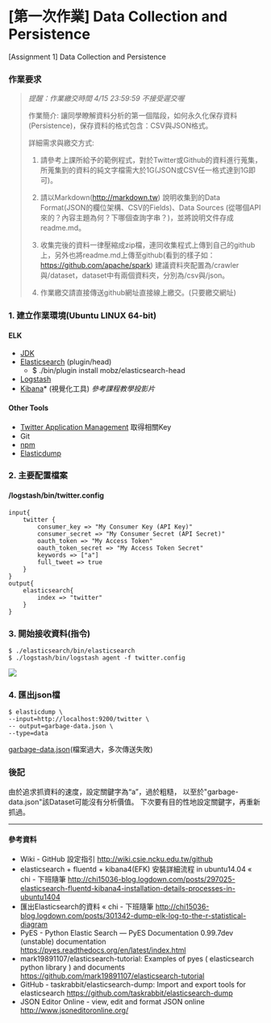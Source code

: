 [第一次作業] Data Collection and Persistence
===
[Assignment 1] Data Collection and Persistence


### 作業要求
>*提醒：作業繳交時間 4/15 23:59:59 不接受遲交喔*
>
>作業簡介: 讓同學瞭解資料分析的第一個階段，如何永久化保存資料(Persistence)，保存資料的格式包含：CSV與JSON格式。
>
>詳細需求與繳交方式: 
>
>1. 請參考上課所給予的範例程式，對於Twitter或Github的資料進行蒐集，所蒐集到的資料的純文字檔需大於1G(JSON或CSV任一格式達到1G即可)。
>
>2. 請以Markdown(http://markdown.tw) 說明收集到的Data Format(JSON的欄位架構、CSV的Fields)、Data Sources (從哪個API來的？內容主題為何？下哪個查詢字串？)，並將說明文件存成readme.md。
>
>3. 收集完後的資料一律壓縮成zip檔，連同收集程式上傳到自己的github上，另外也將readme.md上傳至github(看到的樣子如：https://github.com/apache/spark) 建議資料夾配置為/crawler與/dataset，dataset中有兩個資料夾，分別為/csv與/json。
>
>4. 作業繳交請直接傳送github網址直接線上繳交。(只要繳交網址)

### 1. 建立作業環境(Ubuntu LINUX 64-bit)
#### ELK
+ [JDK](http://www.oracle.com/technetwork/java/javase/downloads/jdk8-downloads-2133151.html)
+ [Elasticsearch](https://www.elastic.co/downloads/elasticsearch) (plugin/head)
	+ $ ./bin/plugin install mobz/elasticsearch-head 
+ [Logstash](https://www.elastic.co/downloads/logstash)
+ [Kibana](https://www.elastic.co/downloads/kibana)* (視覺化工具)
*參考課程教學投影片*

#### Other Tools
+ [Twitter Application Management](https://apps.twitter.com/) 取得相關Key
+ Git
+ [npm](https://github.com/npm/npm)
+ [Elasticdump](https://github.com/taskrabbit/elasticsearch-dump/)

### 2. 主要配置檔案
#### /logstash/bin/twitter.config
```shell=
input{
	twitter {
	    consumer_key => "My Consumer Key (API Key)"
	    consumer_secret => "My Consumer Secret (API Secret)"
	    oauth_token => "My Access Token"
	    oauth_token_secret => "My Access Token Secret"
	    keywords => ["a"]
	    full_tweet => true
	}
}
output{
	elasticsearch{
	    index => "twitter"
	}
}

```
### 3. 開始接收資料(指令)
```shell
$ ./elasticsearch/bin/elasticsearch
$ ./logstash/bin/logstash agent -f twitter.config
```
![](http://i.imgur.com/HdVD16y.png)

### 4. 匯出json檔
```shell
$ elasticdump \
--input=http://localhost:9200/twitter \
-- output=garbage-data.json \
--type=data
```
[garbage-data.json]()(檔案過大，多次傳送失敗)

### 後記
由於追求抓資料的速度，設定關鍵字為“a”，過於粗糙，
以至於"garbage-data.json"該Dataset可能沒有分析價值。
下次要有目的性地設定關鍵字，再重新抓過。


--------------

#### 參考資料
+ Wiki - GitHub 設定指引 http://wiki.csie.ncku.edu.tw/github
+ elasticsearch + fluentd + kibana4(EFK) 安裝詳細流程 in ubuntu14.04 « chi - 下班隨筆
http://chi15036-blog.logdown.com/posts/297025-elasticsearch-fluentd-kibana4-installation-details-processes-in-ubuntu1404
+ 匯出Elasticsearch的資料 « chi - 下班隨筆
http://chi15036-blog.logdown.com/posts/301342-dump-elk-log-to-the-r-statistical-diagram
+ PyES - Python Elastic Search — PyES Documentation 0.99.7dev (unstable) documentation
https://pyes.readthedocs.org/en/latest/index.html
+ mark19891107/elasticsearch-tutorial: Examples of pyes ( elasticsearch python library ) and documents
https://github.com/mark19891107/elasticsearch-tutorial
+ GitHub - taskrabbit/elasticsearch-dump: Import and export tools for elasticsearch
https://github.com/taskrabbit/elasticsearch-dump
+ JSON Editor Online - view, edit and format JSON online
http://www.jsoneditoronline.org/
